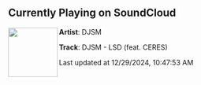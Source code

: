 ## Currently Playing on SoundCloud

[<img align="left" width="100" src="https://i1.sndcdn.com/artworks-ovo6a7WXrjRXRUYk-WTLRGQ-t500x500.jpg">](https://soundcloud.com/samuel-moriero/djsm-lsd-feat-ceres)

**Artist**: DJSM 

**Track**: DJSM  - LSD (feat. CERES)

Last updated at 12/29/2024, 10:47:53 AM
